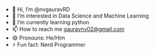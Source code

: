 - 👋 Hi, I’m @nvgauravRD
- 👀 I’m interested in Data Science and Machine Learning
- 🌱 I’m currently learning python
- 📫 How to reach me gauravnv02@gmail.com
- 😄 Pronouns: He/Him
- ⚡ Fun fact: Nerd Programmer

<!---
nvgauravRD/nvgauravRD is a ✨ special ✨ repository because its `README.md` (this file) appears on your GitHub profile.
You can click the Preview link to take a look at your changes.
--->
